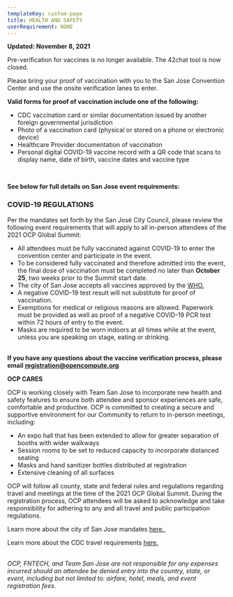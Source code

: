 ```yaml
---
templateKey: custom-page
title: HEALTH AND SAFETY
userRequirement: NONE
---
```

**Updated: November 8, 2021**

Pre-verification for vaccines is no longer available. The 42chat tool is now closed. 

Please bring your proof of vaccination with you to the San Jose Convention Center and use the onsite verification lanes to enter. 

**Valid forms for proof of vaccination include one of the following:**

* CDC vaccination card or similar documentation issued by another foreign governmental jurisdiction
* Photo of a vaccination card (physical or stored on a phone or electronic device)
* Healthcare Provider documentation of vaccination
* Personal digital COVID-19 vaccine record with a QR code that scans to display name, date of birth, vaccine dates and vaccine type

 

**See below for full details on San Jose event requirements:**

### **COVID-19 REGULATIONS**

Per the mandates set forth by the San José City Council, please review the following event requirements that will apply to all in-person attendees of the 2021 OCP Global Summit:

* All attendees must be fully vaccinated against COVID-19 to enter the convention center and participate in the event.
* To be considered fully vaccinated and therefore admitted into the event, the final dose of vaccination must be completed no later than **October 25**, two weeks prior to the Summit start date.
* The city of San Jose accepts all vaccines approved by the <a href="https://covid19.trackvaccines.org/agency/who/" target="_blank">WHO.</a>
* A negative COVID-19 test result will not substitute for proof of vaccination.
* Exemptions for medical or religious reasons are allowed. Paperwork must be provided as well as proof of a negative COVID-19 PCR test within 72 hours of entry to the event.
* Masks are required to be worn indoors at all times while at the event, unless you are speaking on stage, eating or drinking.

\
**If you have any questions about the vaccine verification process, please email <a href="mailto:registration@opencompute.org" target="_blank">registration@opencompute.org</a>**

**OCP CARES**

OCP is working closely with Team San Jose to incorporate new health and safety features to ensure both attendee and sponsor experiences are safe, comfortable and productive. OCP is committed to creating a secure and supportive environment for our Community to return to in-person meetings, including:

* An expo hall that has been extended to allow for greater separation of booths with wider walkways
* Session rooms to be set to reduced capacity to incorporate distanced seating
* Masks and hand sanitizer bottles distributed at registration
* Extensive cleaning of all surfaces

OCP will follow all county, state and federal rules and regulations regarding travel and meetings at the time of the 2021 OCP Global Summit. During the registration process, OCP attendees will be asked to acknowledge and take responsibility for adhering to any and all travel and public participation regulations. 

Learn more about the city of San Jose mandates <a href="https://www.sanjoseca.gov/news-stories/news/vaccination-requirements-for-events" target="_blank">here. </a>

Learn more about the CDC travel requirements <a href="https://www.cdc.gov/coronavirus/2019-ncov/travelers/index.html" target="_blank">here.</a>

\
*OCP, FNTECH, and Team San Jose are not responsible for any expenses incurred should an attendee be denied entry into the country, state, or event, including but not limited to: airfare, hotel, meals, and event registration fees.*